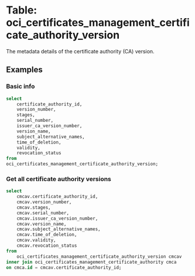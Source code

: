 # Table: oci_certificates_management_certificate_authority_version

The metadata details of the certificate authority (CA) version.

## Examples

### Basic info

```sql
select
    certificate_authority_id,
    version_number,
    stages,
    serial_number,
    issuer_ca_version_number,
    version_name,
    subject_alternative_names,
    time_of_deletion,
    validity,
    revocation_status
from
oci_certificates_management_certificate_authority_version;
```

### Get all certificate authority versions
```sql
select
    cmcav.certificate_authority_id,
    cmcav.version_number,
    cmcav.stages,
    cmcav.serial_number,
    cmcav.issuer_ca_version_number,
    cmcav.version_name,
    cmcav.subject_alternative_names,
    cmcav.time_of_deletion,
    cmcav.validity,
    cmcav.revocation_status
from
    oci_certificates_management_certificate_authority_version cmcav
inner join oci_certificates_management_certificate_authority cmca
on cmca.id = cmcav.certificate_authority_id;
```
